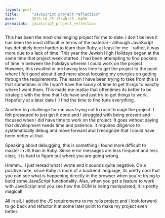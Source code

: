 ```yaml
---
layout: post
title:      "JavaScript project reflection"
date:       2019-10-25 15:48:28 -0400
permalink:  javascript_project_reflection
---
```



This has been the most challenging project for me to date.  I don't believe it has been the most difficult in terms of the material - although JavaScript has definitely been harder to learn than Ruby, at least for me - rather, it was more due to a lack of time.  This year the Jewish High Holidays began at the same time that project week started.  I had been attempting to find pockets of time in between the holidays wherein I could work on the project.  However, this resulted in me having less time to get the project to the point where I felt good about it and more about focusing my energies on getting through the requirements.  The lesson I have been trying to take from this is that sometimes in life I won't have the luxury of time to get things to exactly where I want them.  This made me realize that oftentimes its better to be strategic with the time that I do have and just try to get things to work.  Hopefully at a later date I'll find the time to fine tune everything.

Another big challenge for me was trying not to rush through the project.  I felt pressured to just get it done and I struggled with being present and focused when I did have time to work on the project.  It goes without saying that development needs time and patience.  It requires diligence to systematically debug and move forward and I recognize that I could have been better at that. 

Speaking about debugging, this is something I found more difficult to master in JS than in Ruby. Since error messages are less frequent and less clear, it is hard to figure out where you are going wrong. 

Hmmm... I just reread what I wrote and it sounds quite negative. On a positive note, since Ruby is more of a backend language, its pretty cool that you can see what is happening directly in the browser when you're trying to build some JavaScript functionality.  Also, when you get a feature to work with JaveScript and you see how the DOM is being manipulated, it is pretty magical! 

All in all, I added the JS requirements to my rails project and I look forward to go back and refactor it at some later point to make my project even better.  


